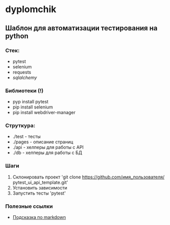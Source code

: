 # dyplomchik

## Шаблон для автоматизации тестирования на python

### Стек:
- pytest
- selenium
- requests
- _sqlalchemy_

### Библиотеки (!)
- pyp install pytest
- pip install selenium
- pip install webdriver-manager

### Струткура:
- ./test - тесты
- ./pages - описание страниц
- ./api - хелперы для работы с API
- ./db - хелперы для работы с БД

### Шаги
1. Склонировать проект 'git clone https://github.com/имя_пользователя/
   pytest_ui_api_template.git'
2. Установить зависимости
3. Запустить тесты 'pytest'

### Полезные ссылки
- [Подсказка по markdown](https://www.markdownguide.org/basic-syntax/)